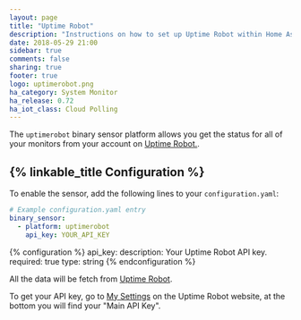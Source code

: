 ```yaml
---
layout: page
title: "Uptime Robot"
description: "Instructions on how to set up Uptime Robot within Home Assistant."
date: 2018-05-29 21:00
sidebar: true
comments: false
sharing: true
footer: true
logo: uptimerobot.png
ha_category: System Monitor
ha_release: 0.72
ha_iot_class: Cloud Polling
---
```


The `uptimerobot` binary sensor platform allows you get the status for all of your monitors from your account on [Uptime Robot.]( https://uptimerobot.com).

## {% linkable_title Configuration %}

To enable the sensor, add the following lines to your `configuration.yaml`:

```yaml
# Example configuration.yaml entry
binary_sensor:
  - platform: uptimerobot
    api_key: YOUR_API_KEY
```

{% configuration %}
api_key:
  description: Your Uptime Robot API key.
  required: true
  type: string
{% endconfiguration %}

All the data will be fetch from [Uptime Robot](https://uptimerobot.com).

To get your API key, go to [My Settings](https://uptimerobot.com/dashboard#mySettings) on the Uptime Robot website, at the bottom you will find your "Main API Key".
